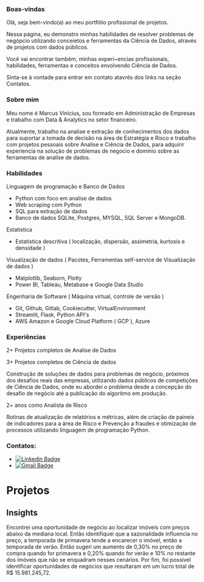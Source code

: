 ### Boas-vindas

Olá, seja bem-vindo(a) ao meu portfólio profissional de projetos.  

Nessa página, eu demonstro minhas habilidades de resolver problemas de negópcio utilizando conceietos e ferramentas da Ciência de Dados, através de projetos com dados públicos.

Você vai encontrar também, minhas experi~encias profissionais, habilidades, ferramentas e conceitos envolvendo Ciência de Dados.

Sinta-se à vontade para entrar em contato atavrés dos links na seção Contatos. 

### Sobre mim

Meu nome é Marcus Vinicius, sou formado em Administração de Empresas e trabalho com Data & Analytics no setor financeiro. 

Atualmente, trabalho na analise e extração de conhecimentos dos dados para suportar a tomada de decisão na área de Estratégia e Risco e trabalho com projetos pessoais sobre Analise e Ciência de Dados, para adquirir experiencia na solução de problemas de negocio e dominio sobre as ferramentas de analise de dados. 

### Habilidades

Linguagem de programação e Banco de Dados 
 - Python com foco em analise de dados
 - Web scraping com Python
 - SQL para extração de dados
 - Banco de dados SQLite, Postgres, MYSQL, SQL Server e MongoDB.

Estatistica 
- Estatistica descritiva ( localização, dispersão, assimetria, kurtosis e densidade )

Visualização de dados ( Pacotes, Ferramentas self-service de Visualização de dados ) 
- Matplotlib, Seaborn, Plotly
- Power BI, Tableau, Metabase e Google Data Studio

Engenharia de Software ( Máquina virtual, controle de versão )
- Git, Github, Gitlab, Cookiecutter, VirtualEnvironment
- Streamlit, Flask, Python API's
- AWS Amazon e Google Cloud Platform ( GCP ), Azure

### Experiências

2+ Projetos completos de Analise de Dados

3+ Projetos completos de Ciência de dados

Construção de soluções de dados para problemas de negócio, próximos dos desafios reais das empresas, utilizando dados públicos de competições de Ciência de Dados, onde eu abordei o problema desde a concepção do desafio de negócio até a publicação do algoritmo em produção.

2+ anos como Analista de Risco

Rotinas de atualização de relatórios e métricas, além de criação de paineis de indicadores para a área de Risco e Prevenção a fraudes e otimização de processos utilizando linguagem de programação Python.

### Contatos:

* [![Linkedin Badge](https://img.shields.io/badge/-LinkedIn-blue?style=flat&logo=LinkedIn&logoColor=white)](https://www.linkedin.com/in/marcusviniciusbragion//)
* [![Gmail Badge](https://img.shields.io/badge/-Gmail-c14438?style=flat-square&logo=Gmail&logoColor=white&link=mailto:vinibragion@gmail.com)](mailto:vinibragion@gmail.com)

# Projetos 

## Insights

Encontrei uma oportunidade de negócio ao localizar imóveis com preços abaixo da mediana local. Então identifiquei que a sazonalidade influencia no preço, a temporada de primavera tende a encarecer o imóvel, então a temporada de verão. Então sugeri um aumento de 0,30% no preço de compra quando for primavera e 0,20% quando for verão e 10% no restante dos imóveis que não se enquadram nesses cenários. Por fim, foi possível identificar oportunidades de negócios que resultaram em um lucro total de R$ 15.981.245,72.
